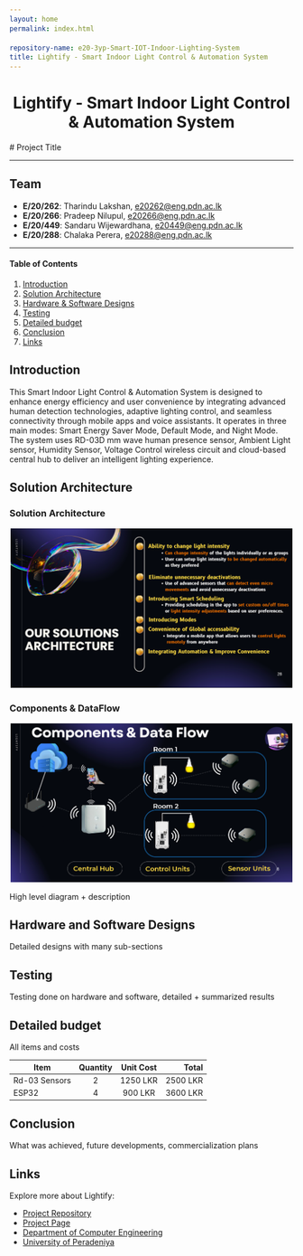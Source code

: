 ```yaml
---
layout: home
permalink: index.html

repository-name: e20-3yp-Smart-IOT-Indoor-Lighting-System
title: Lightify - Smart Indoor Light Control & Automation System
---
```

<h1 align="center">Lightify - Smart Indoor Light Control & Automation System</h1>
# Project Title

---

## Team
-  **E/20/262**: Tharindu Lakshan, [e20262@eng.pdn.ac.lk](mailto:e20262@eng.pdn.ac.lk)
-  **E/20/266**: Pradeep Nilupul, [e20266@eng.pdn.ac.lk](mailto:e20266@eng.pdn.ac.lk)
-  **E/20/449**: Sandaru Wijewardhana, [e20449@eng.pdn.ac.lk](mailto:e20449@eng.pdn.ac.lk)
-  **E/20/288**: Chalaka Perera, [e20288@eng.pdn.ac.lk](mailto:e20288@eng.pdn.ac.lk)

---
<!-- Image (photo/drawing of the final hardware) should be here -->

<!-- This is a sample image, to show how to add images to your page. To learn more options, please refer [this](https://projects.ce.pdn.ac.lk/docs/faq/how-to-add-an-image/) -->

<!-- ![Sample Image](./images/sample.png) -->

#### Table of Contents
1. [Introduction](#introduction)
2. [Solution Architecture](#solution-architecture )
3. [Hardware & Software Designs](#hardware-and-software-designs)
4. [Testing](#testing)
5. [Detailed budget](#detailed-budget)
6. [Conclusion](#conclusion)
7. [Links](#links)

## Introduction

This Smart Indoor Light Control & Automation System is designed to enhance energy efficiency and user convenience by integrating advanced human detection technologies, adaptive lighting control, and seamless connectivity through mobile apps and voice assistants. It operates in three main modes: Smart Energy Saver Mode, Default Mode, and Night Mode. The system uses RD-03D mm wave human presence sensor, Ambient Light sensor, Humidity Sensor, Voltage Control wireless circuit and cloud-based central hub to deliver an intelligent lighting experience.


## Solution Architecture

### Solution Architecture
<div align="center">
  <img src="/docs/images/SolutionArchitecture.png" alt="SolutionArchitecture" width="500">
</div>

### Components & DataFlow
<div align="center">
  <img src="/docs/images/Components&DataFlow.png" alt="Components&DataFlow" width="500">
</div>

High level diagram + description

## Hardware and Software Designs

Detailed designs with many sub-sections

## Testing

Testing done on hardware and software, detailed + summarized results

## Detailed budget

All items and costs

| Item          | Quantity  | Unit Cost  | Total  |
| ------------- |:---------:|:----------:|-------:|
| Rd-03 Sensors | 2         | 1250 LKR     | 2500 LKR |
| ESP32 | 4         | 900 LKR     | 3600 LKR |

## Conclusion

What was achieved, future developments, commercialization plans

## Links

Explore more about Lightify:
- [Project Repository](https://github.com/cepdnaclk/e20-3yp-Smart-IOT-Indoor-Lighting-System)
- [Project Page](https://cepdnaclk.github.io/e20-3yp-Smart-IOT-Indoor-Lighting-System)
- [Department of Computer Engineering](http://www.ce.pdn.ac.lk/)
- [University of Peradeniya](https://eng.pdn.ac.lk/)

[//]: # (Please refer this to learn more about Markdown syntax)
[//]: # (https://github.com/adam-p/markdown-here/wiki/Markdown-Cheatsheet)
